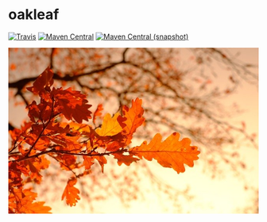 oakleaf
===

[![Travis](https://img.shields.io/travis/io7m/oakleaf.png?style=flat-square)](https://travis-ci.org/io7m/oakleaf)
[![Maven Central](https://img.shields.io/maven-central/v/com.io7m.oakleaf/com.io7m.oakleaf.png?style=flat-square)](http://search.maven.org/#search%7Cga%7C1%7Cg%3A%22com.io7m.oakleaf%22)
[![Maven Central (snapshot)](https://img.shields.io/nexus/s/https/oss.sonatype.org/com.io7m.oakleaf/com.io7m.oakleaf.svg?style=flat-square)](https://oss.sonatype.org/content/repositories/snapshots/com/io7m/oakleaf/)

![oakleaf](./src/site/resources/oakleaf.jpg?raw=true)

